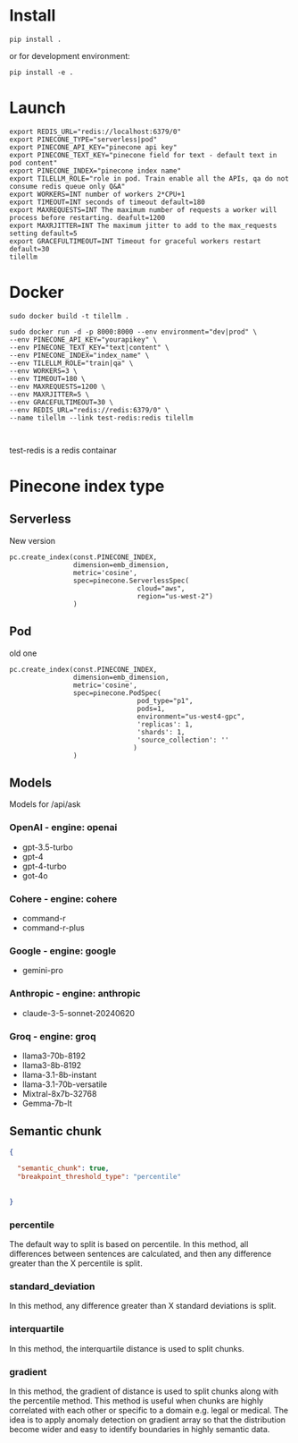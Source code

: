 
# Install
```commandline
pip install .
```
or for development environment:
```commandline
pip install -e .
```

# Launch


```commandline
export REDIS_URL="redis://localhost:6379/0"
export PINECONE_TYPE="serverless|pod"
export PINECONE_API_KEY="pinecone api key"
export PINECONE_TEXT_KEY="pinecone field for text - default text in pod content"
export PINECONE_INDEX="pinecone index name"
export TILELLM_ROLE="role in pod. Train enable all the APIs, qa do not consume redis queue only Q&A"
export WORKERS=INT number of workers 2*CPU+1
export TIMEOUT=INT seconds of timeout default=180
export MAXREQUESTS=INT The maximum number of requests a worker will process before restarting. deafult=1200
export MAXRJITTER=INT The maximum jitter to add to the max_requests setting default=5
export GRACEFULTIMEOUT=INT Timeout for graceful workers restart default=30 
tilellm 
```

# Docker

```
sudo docker build -t tilellm .
```


```
sudo docker run -d -p 8000:8000 --env environment="dev|prod" \
--env PINECONE_API_KEY="yourapikey" \
--env PINECONE_TEXT_KEY="text|content" \
--env PINECONE_INDEX="index_name" \
--env TILELLM_ROLE="train|qa" \
--env WORKERS=3 \
--env TIMEOUT=180 \
--env MAXREQUESTS=1200 \
--env MAXRJITTER=5 \
--env GRACEFULTIMEOUT=30 \
--env REDIS_URL="redis://redis:6379/0" \
--name tilellm --link test-redis:redis tilellm

 
```

test-redis is a redis containar 

# Pinecone index type

## Serverless 
New version

```
pc.create_index(const.PINECONE_INDEX, 
                dimension=emb_dimension, 
                metric='cosine',
                spec=pinecone.ServerlessSpec(
                                cloud="aws",
                                region="us-west-2")
                )
```


## Pod
old one

```
pc.create_index(const.PINECONE_INDEX, 
                dimension=emb_dimension, 
                metric='cosine', 
                spec=pinecone.PodSpec(
                                pod_type="p1",
                                pods=1,
                                environment="us-west4-gpc",
                                'replicas': 1,
                                'shards': 1,
                                'source_collection': ''
                               )
                )
```

## Models
Models for /api/ask

### OpenAI - engine: openai
- gpt-3.5-turbo
- gpt-4
- gpt-4-turbo
- got-4o

### Cohere - engine: cohere
- command-r
- command-r-plus

### Google - engine: google
- gemini-pro

### Anthropic - engine: anthropic
- claude-3-5-sonnet-20240620

### Groq - engine: groq
- llama3-70b-8192
- llama3-8b-8192
- llama-3.1-8b-instant
- llama-3.1-70b-versatile
- Mixtral-8x7b-32768
- Gemma-7b-It

## Semantic chunk

```json
{
  
  "semantic_chunk": true,
  "breakpoint_threshold_type": "percentile"
  
  
}

```
### percentile
The default way to split is based on percentile. In this method, all differences between sentences are calculated, and then any difference greater than the X percentile is split.

### standard_deviation
In this method, any difference greater than X standard deviations is split.

### interquartile
In this method, the interquartile distance is used to split chunks.

### gradient
In this method, the gradient of distance is used to split chunks along with the percentile method. This method is useful when chunks are highly correlated with each other or specific to a domain e.g. legal or medical. The idea is to apply anomaly detection on gradient array so that the distribution become wider and easy to identify boundaries in highly semantic data.